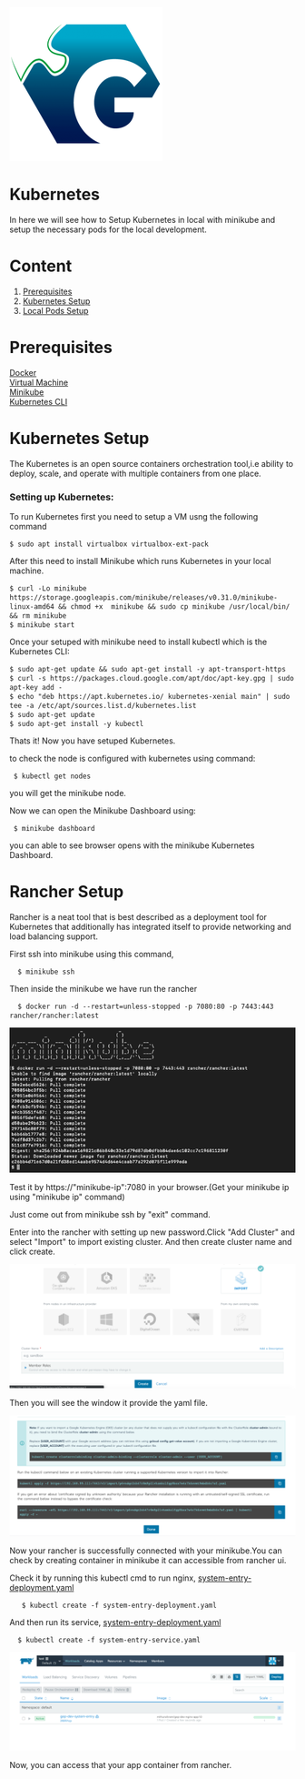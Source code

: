 ![Logo](https://github.com/TharaniRajan/Geppetto-local-K8s/blob/master/docs/GeppettoIcon.png?raw=true"Logo")

# Kubernetes<br/>
   In here we will see how to Setup Kubernetes in local with minikube and setup the necessary pods for the local development.

# Content
1. [Prerequisites](#prerequisites)
1. [Kubernetes Setup](#kubernetes-setup)
1. [Local Pods Setup](https://github.com/TharaniRajan/Geppetto-local-K8s/blob/master/docs/local_pods.md)


# Prerequisites<br/> 
   [Docker](https://docs.docker.com/install/) <br/> 
   [Virtual Machine](https://www.virtualbox.org/wiki/Downloads) <br/> 
   [Minikube](https://kubernetes.io/docs/tasks/tools/install-minikube/) <br/> 
   [Kubernetes CLI](https://kubernetes.io/docs/tasks/tools/install-kubectl/) <br/> 
  
  
# Kubernetes Setup
  The Kubernetes is an open source containers orchestration tool,i.e ability to deploy, scale, and operate with multiple containers from one place.
  
### Setting up Kubernetes:<br/>
  To run Kubernetes first you need to setup a VM usng the following command
   
    $ sudo apt install virtualbox virtualbox-ext-pack 
            
  After this need to install Minikube which runs Kubernetes in your local machine.
 
    $ curl -Lo minikube https://storage.googleapis.com/minikube/releases/v0.31.0/minikube-linux-amd64 && chmod +x  minikube && sudo cp minikube /usr/local/bin/ && rm minikube
    $ minikube start
            
 Once your setuped with minikube need to install kubectl which is the Kubernetes CLI:

    $ sudo apt-get update && sudo apt-get install -y apt-transport-https
    $ curl -s https://packages.cloud.google.com/apt/doc/apt-key.gpg | sudo apt-key add -
    $ echo "deb https://apt.kubernetes.io/ kubernetes-xenial main" | sudo tee -a /etc/apt/sources.list.d/kubernetes.list
    $ sudo apt-get update
    $ sudo apt-get install -y kubectl

 Thats it! Now you have setuped Kubernetes.
 
  to check the node is configured with kubernetes using command:
  
     $ kubectl get nodes
     
  you will get the minikube node.
   

  Now we can open the Minikube Dashboard using:
     
     $ minikube dashboard
  
  you can able to see browser opens with the minikube Kubernetes Dashboard. 
  
  # Rancher Setup
  
   Rancher is a neat tool that is best described as a deployment tool for Kubernetes that additionally has integrated itself    to provide networking and load balancing support.
   
   First ssh into minikube using this command,
   
      $ minikube ssh
      
   Then inside the minikube we have run the rancher
   
      $ docker run -d --restart=unless-stopped -p 7080:80 -p 7443:443 rancher/rancher:latest
      
   ![minikube](https://github.com/TharaniRajan/Geppetto-local-K8s/blob/master/docs/images/minikube.png?raw=true"minikube")  
      
   Test it by https://"minikube-ip":7080 in your browser.(Get your minikube ip using "minikube ip" command)
   
   Just come out from minikube ssh by "exit" command.
   
   Enter into the rancher with setting up new password.Click "Add Cluster" and select "Import" to import existing cluster.
   And then create cluster name and click create.
   
   ![Importcluster](https://github.com/TharaniRajan/Geppetto-local-K8s/blob/master/docs/images/importcluster.png?raw=true"Importcluster")
   
   Then you will see the window it provide the yaml file.
   
   ![cluster](https://github.com/TharaniRajan/Geppetto-local-K8s/blob/master/docs/images/cluster.png?raw=true"cluster")
   
   Now your rancher is successfully connected with your minikube.You can check by creating container in minikube it can accessible from rancher ui.
   
   Check it by running this kubectl cmd to run nginx, [system-entry-deployment.yaml](https://github.com/TharaniRajan/Geppetto-local-K8s/blob/master/system-entry-pod/system-entry-deployment.yaml)
   
       $ kubectl create -f system-entry-deployment.yaml
       
   And then run its service, [system-entry-deployment.yaml](https://github.com/TharaniRajan/Geppetto-local-K8s/blob/master/system-entry-pod/system-entry-service.yaml)
   
      $ kubectl create -f system-entry-service.yaml
   
   ![rancher-cluster](https://github.com/TharaniRajan/Geppetto-local-K8s/blob/master/docs/images/rancher%20cluster.png?raw=true"rancher-cluster")
   
   Now, you can access that your app container from rancher.
   
   
  
